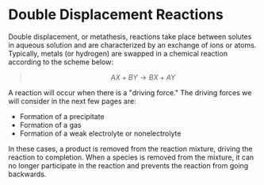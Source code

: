 <div style="float:right;margin:auto"><ebook-button title="Driving Force" link="https://genchem.science.psu.edu/15-2-driving-force"></ebook-button></div>


# Double Displacement Reactions


Double displacement, or metathesis, reactions take place between solutes in aqueous solution and are characterized by an exchange of ions or atoms.  Typically, metals (or hydrogen) are swapped in a chemical reaction according to the scheme below:

> $$AX + BY \longrightarrow BX  + AY$$

A reaction will occur when there is a "driving force."  The driving forces we will consider in the next few pages are:

 * Formation of a precipitate 
 * Formation of a gas
 * Formation of a weak electrolyte or nonelectrolyte

In these cases, a product is removed from the reaction mixture, driving the reaction to completion.  When a species is removed from the mixture, it can no longer participate in the reaction and prevents the reaction from going backwards.


